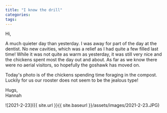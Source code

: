 ```yaml
---
title: "I know the drill"
categories:
tags:
---
```


Hi,

A much quieter day than yesterday. I was away for part of the day at the dentist. No new cavities, which was a relief as I had quite a few filled last time! While it was not quite as warm as yesterday, it was still very nice and the chickens spent most the day out and about. As far as we know there were no aerial visitors, so hopefully the goshawk has moved on.

Today's photo is of the chickens spending time foraging in the compost. Luckily for us our rooster does not seem to be the jealous type!

Hugs,<br />
Hannah

![2021-2-23]({{ site.url }}{{ site.baseurl }}/assets/images/2021-2-23.JPG)